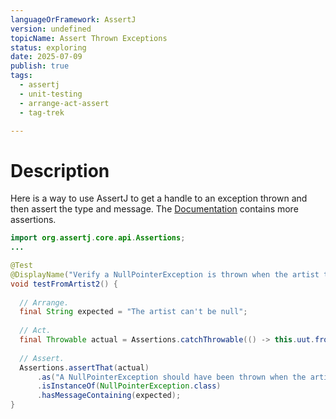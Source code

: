 ```yaml
---
languageOrFramework: AssertJ
version: undefined
topicName: Assert Thrown Exceptions
status: exploring
date: 2025-07-09
publish: true
tags:
  - assertj
  - unit-testing
  - arrange-act-assert
  - tag-trek

---
```

# Description
Here is a way to use AssertJ to get a handle to an exception thrown and then assert the type and message.  The [Documentation](https://assertj.github.io/doc/#assertj-core-exception-assertions-bdd-style) contains more assertions.

```java
import org.assertj.core.api.Assertions;
...

@Test  
@DisplayName("Verify a NullPointerException is thrown when the artist to map is null")  
void testFromArtist2() {  
  
  // Arrange.  
  final String expected = "The artist can't be null";  
  
  // Act.  
  final Throwable actual = Assertions.catchThrowable(() -> this.uut.from(null));  
  
  // Assert.  
  Assertions.assertThat(actual)  
      .as("A NullPointerException should have been thrown when the artist to map was null")  
      .isInstanceOf(NullPointerException.class)  
      .hasMessageContaining(expected);  
}
```